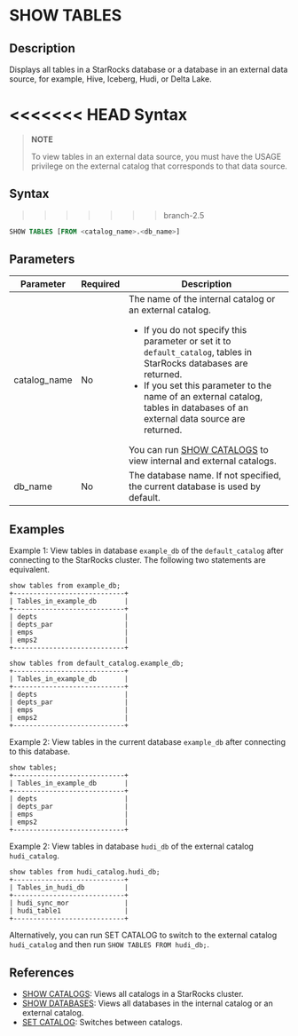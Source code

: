 # SHOW TABLES

## Description

Displays all tables in a StarRocks database or a database in an external data source, for example, Hive, Iceberg, Hudi, or Delta Lake.

<<<<<<< HEAD
Syntax
=======
> **NOTE**
>
> To view tables in an external data source, you must have the USAGE privilege on the external catalog that corresponds to that data source.

## Syntax
>>>>>>> branch-2.5

```sql
SHOW TABLES [FROM <catalog_name>.<db_name>]
```

## Parameters

 **Parameter**          | **Required** | **Description**                                                     |
| ----------------- | -------- | ------------------------------------------------------------ |
| catalog_name | No       | The name of the internal catalog or an external catalog.<ul><li>If you do not specify this parameter or set it to `default_catalog`, tables in StarRocks databases are returned.</li><li>If you set this parameter to the name of an external catalog, tables in databases of an external data source are returned.</li></ul> You can run [SHOW CATALOGS](SHOW%20CATALOGS.md) to view internal and external catalogs.|
| db_name | No       | The database name. If not specified, the current database is used by default. |

## Examples

Example 1: View tables in database `example_db` of the `default_catalog` after connecting to the StarRocks cluster. The following two statements are equivalent.

```plain
show tables from example_db;
+----------------------------+
| Tables_in_example_db       |
+----------------------------+
| depts                      |
| depts_par                  |
| emps                       |
| emps2                      |
+----------------------------+

show tables from default_catalog.example_db;
+----------------------------+
| Tables_in_example_db       |
+----------------------------+
| depts                      |
| depts_par                  |
| emps                       |
| emps2                      |
+----------------------------+
```

Example 2: View tables in the current database `example_db` after connecting to this database.

```plain
show tables;
+----------------------------+
| Tables_in_example_db       |
+----------------------------+
| depts                      |
| depts_par                  |
| emps                       |
| emps2                      |
+----------------------------+
```

Example 2: View tables in database `hudi_db` of the external catalog `hudi_catalog`.

```plain
show tables from hudi_catalog.hudi_db;
+----------------------------+
| Tables_in_hudi_db          |
+----------------------------+
| hudi_sync_mor              |
| hudi_table1                |
+----------------------------+
```

Alternatively, you can run SET CATALOG to switch to the external catalog `hudi_catalog` and then run `SHOW TABLES FROM hudi_db;`.

## References

- [SHOW CATALOGS](SHOW%20CATALOGS.md): Views all catalogs in a StarRocks cluster.
- [SHOW DATABASES](SHOW%20DATABASES.md): Views all databases in the internal catalog or an external catalog.
- [SET CATALOG](../data-definition/SET%20CATALOG.md): Switches between catalogs.
